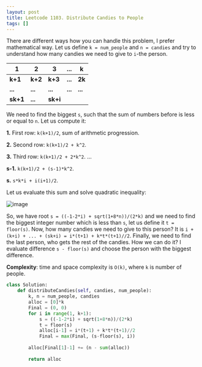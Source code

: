 ```yaml
---
layout: post
title: Leetcode 1103. Distribute Candies to People
tags: []
---
```


There are different ways how you can handle this problem, I prefer mathematical way. Let us define `k = num_people` and `n = candies` and try to understand how many candies we need to give to `i`-the person.  

| 1    | 2   | 3    | ... | k   |
|------|-----|------|-----|-----|
| **k+1**  | **k+2** | **k+3**  | **...** | **2k**  |
| **...**  | **...** | **...**  | **...** | **...** |
| **sk+1** | **...** | **sk+i** |     |     |

We need to find the biggest `s`, such that the sum of numbers before is less or equal to `n`. Let us compute it:

**1.** First row: `k(k+1)/2`, sum of arithmetic progression.

**2.** Second row: `k(k+1)/2 + k^2`.

**3.** Third row:  `k(k+1)/2 + 2*k^2`.
...

**s-1.** `k(k+1)/2 + (s-1)*k^2`.

**s.** `s*k*i + i(i+1)/2`.

Let us evaluate this sum and solve quadratic inequality:

![image](https://assets.leetcode.com/users/images/d526bc75-9a24-4903-a81f-361ab34dda1b_1597655950.5398853.png)


So, we have root `s = ((-1-2*i) + sqrt(1+8*n))/(2*k)` and we need to find the biggest integer number which is less than `s`, let us define it `t = floor(s)`.
Now, how many candies we need to give to this person? It is `i + (k+i) + ... + (sk+i) = i*(t+1) + k*t*(t+1)//2`. Finally, we need to find the last person, who gets the rest of the candies. How we can do it? I evaluate difference `s - floor(s)` and choose the person with the biggest difference.

**Complexity**: time and space complexity is `O(k)`, where `k` is number of people. 


```python
class Solution:
    def distributeCandies(self, candies, num_people):
        k, n = num_people, candies
        alloc = [0]*k
        Final = (0, 0)
        for i in range(1, k+1):
            s = ((-1-2*i) + sqrt(1+8*n))/(2*k)
            t = floor(s)
            alloc[i-1] = i*(t+1) + k*t*(t+1)//2
            Final = max(Final, (s-floor(s), i)) 
            
        alloc[Final[1]-1] += (n - sum(alloc))
            
        return alloc
```
